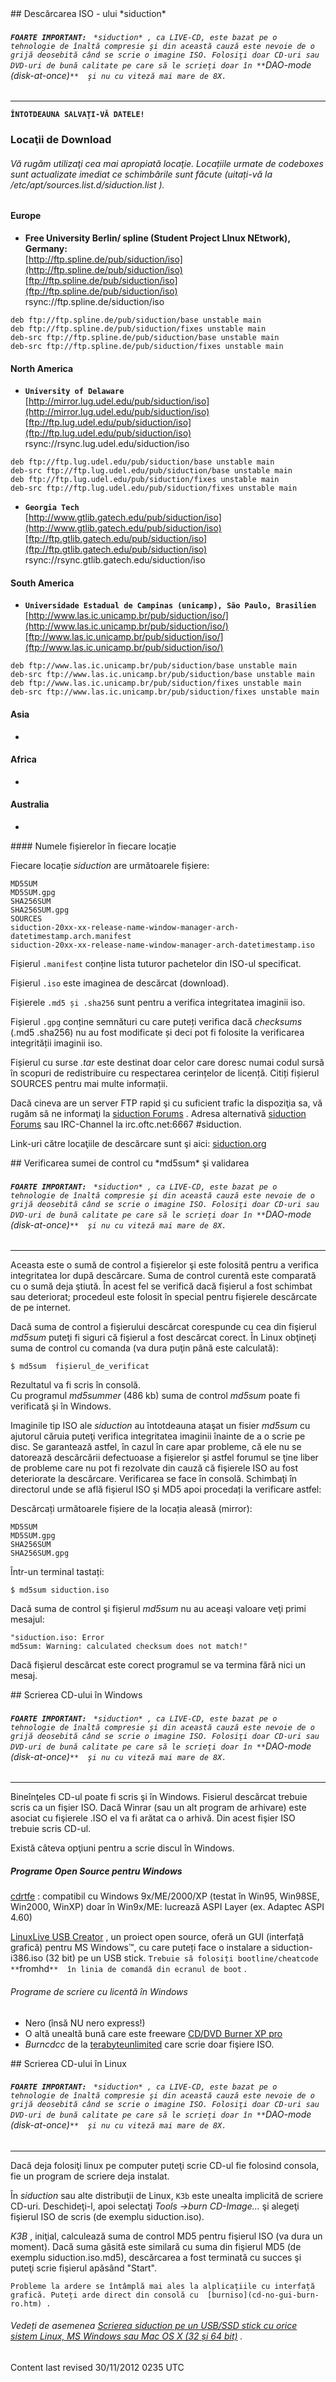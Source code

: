 <div id="main-page"></div>
<div class="divider" id="download-siduction"></div>
## Descărcarea ISO - ului  *siduction* 

###### **`FOARTE IMPORTANT:`** ` *siduction* , ca LIVE-CD, este bazat pe o tehnologie de înaltă compresie şi din această cauză este nevoie de o grijă deosebită când se scrie o imagine ISO. Folosiţi doar CD-uri sau DVD-uri de bună calitate pe care să le scrieţi doar în **`DAO-mode (disk-at-once)`**  şi nu cu viteză mai mare de 8X.` 


---

**`ÎNTOTDEAUNA SALVAŢI-VĂ DATELE!`**

### Locaţii de Download 

###### Vă rugăm utilizaţi cea mai apropiată locaţie. Locațiile urmate de  *codeboxes*  sunt actualizate imediat ce schimbările sunt făcute (uitați-vă la  */etc/apt/sources.list.d/siduction.list* ).

#### Europe

+  **Free University Berlin/ spline (Student Project LInux NEtwork), Germany:**   
    [http://ftp.spline.de/pub/siduction/iso](http://ftp.spline.de/pub/siduction/iso)   
    [ftp://ftp.spline.de/pub/siduction/iso](ftp://ftp.spline.de/pub/siduction/iso)   
   rsync://ftp.spline.de/siduction/iso  

~~~  
deb ftp://ftp.spline.de/pub/siduction/base unstable main  
deb ftp://ftp.spline.de/pub/siduction/fixes unstable main  
deb-src ftp://ftp.spline.de/pub/siduction/base unstable main  
deb-src ftp://ftp.spline.de/pub/siduction/fixes unstable main  
~~~

#### North America

+  **`University of Delaware`**   
    [http://mirror.lug.udel.edu/pub/siduction/iso](http://mirror.lug.udel.edu/pub/siduction/iso)   
    [ftp://ftp.lug.udel.edu/pub/siduction/iso](ftp://ftp.lug.udel.edu/pub/siduction/iso) rsync://rsync.lug.udel.edu/siduction/iso  

~~~  
deb ftp://ftp.lug.udel.edu/pub/siduction/base unstable main  
deb-src ftp://ftp.lug.udel.edu/pub/siduction/base unstable main  
deb ftp://ftp.lug.udel.edu/pub/siduction/fixes unstable main  
deb-src ftp://ftp.lug.udel.edu/pub/siduction/fixes unstable main  
~~~

+  **`Georgia Tech`**   
    [http://www.gtlib.gatech.edu/pub/siduction/iso](http://www.gtlib.gatech.edu/pub/siduction/iso)   
    [ftp://ftp.gtlib.gatech.edu/pub/siduction/iso](ftp://ftp.gtlib.gatech.edu/pub/siduction/iso)  rsync://rsync.gtlib.gatech.edu/siduction/iso  

#### South America

+  **`Universidade Estadual de Campinas (unicamp), São Paulo, Brasilien`**   
    [http://www.las.ic.unicamp.br/pub/siduction/iso/](http://www.las.ic.unicamp.br/pub/siduction/iso/)   
    [ftp://www.las.ic.unicamp.br/pub/siduction/iso/](ftp://www.las.ic.unicamp.br/pub/siduction/iso/)   

~~~  
deb ftp://www.las.ic.unicamp.br/pub/siduction/base unstable main  
deb-src ftp://www.las.ic.unicamp.br/pub/siduction/base unstable main  
deb ftp://www.las.ic.unicamp.br/pub/siduction/fixes unstable main  
deb-src ftp://www.las.ic.unicamp.br/pub/siduction/fixes unstable main  
~~~

#### Asia

+   

#### Africa

+   

#### Australia

+   

<div class="divider" id="siduction-def"></div>
#### Numele fișierelor în fiecare locație

Fiecare locație  *siduction*  are următoarele fișiere:

~~~  
MD5SUM  
MD5SUM.gpg  
SHA256SUM  
SHA256SUM.gpg  
SOURCES  
siduction-20xx-xx-release-name-window-manager-arch-datetimestamp.arch.manifest  
siduction-20xx-xx-release-name-window-manager-arch-datetimestamp.iso  
~~~

Fișierul `.manifest`  conține lista tuturor pachetelor din ISO-ul specificat. 

 Fișierul `.iso`  este imaginea de descărcat (download). 

 Fișierele `.md5 și .sha256`  sunt pentru a verifica integritatea imaginii iso.

Fișierul `.gpg`  conține semnături cu care puteți verifica dacă  *checksums*  (.md5 .sha256) nu au fost modificate și deci pot fi folosite la verificarea integrității imaginii iso.

Fișierul cu surse  *.tar*  este destinat doar celor care doresc numai codul sursă în scopuri de redistribuire cu respectarea cerințelor de licență. Citiți fișierul SOURCES pentru mai multe informații.

Dacă cineva are un server FTP rapid şi cu suficient trafic la dispoziţia sa, vă rugăm să ne informaţi la  [siduction Forums](http://siduction.org/) . Adresa alternativă  [siduction Forums](http://siduction.org/)  sau IRC-Channel la irc.oftc.net:6667 #siduction.

Link-uri către locaţiile de descărcare sunt şi aici:  [siduction.org](http://siduction.org) 

<div class="divider" id="md5"></div>
## Verificarea sumei de control cu  *md5sum*  şi validarea

###### **`FOARTE IMPORTANT:`** ` *siduction* , ca LIVE-CD, este bazat pe o tehnologie de înaltă compresie şi din această cauză este nevoie de o grijă deosebită când se scrie o imagine ISO. Folosiţi doar CD-uri sau DVD-uri de bună calitate pe care să le scrieţi doar în **`DAO-mode (disk-at-once)`**  şi nu cu viteză mai mare de 8X.` 


---

Aceasta este o sumă de control a fişierelor şi este folosită pentru a verifica integritatea lor după descărcare. Suma de control curentă este comparată cu o sumă deja ştiută. În acest fel se verifică dacă fişierul a fost schimbat sau deteriorat; procedeul este folosit în special pentru fişierele descărcate de pe internet.

Dacă suma de control a fişierului descărcat corespunde cu cea din fişierul  *md5sum*  puteţi fi siguri că fişierul a fost descărcat corect. În Linux obţineţi suma de control cu comanda (va dura puţin până este calculată): 

~~~  
$ md5sum  fișierul_de_verificat   
~~~

Rezultatul va fi scris în consolă.  
Cu programul  *md5summer*  (486 kb) suma de control  *md5sum*  poate fi verificată şi în Windows.

Imaginile tip ISO ale  *siduction*  au întotdeauna ataşat un fisier  *md5sum*  cu ajutorul căruia puteţi verifica integritatea imaginii înainte de a o scrie pe disc. Se garantează astfel, în cazul în care apar probleme, că ele nu se datorează descărcării defectuoase a fişierelor şi astfel forumul se ţine liber de probleme care nu pot fi rezolvate din cauză că fişierele ISO au fost deteriorate la descărcare. Verificarea se face în consolă. Schimbaţi în directorul unde se află fişierul ISO şi MD5 apoi procedați la verificare astfel:

Descărcați următoarele fișiere de la locația aleasă (mirror):

~~~  
MD5SUM  
MD5SUM.gpg  
SHA256SUM  
SHA256SUM.gpg  
~~~

Într-un terminal tastați:

~~~  
$ md5sum siduction.iso  
~~~

Dacă suma de control şi fişierul  *md5sum*  nu au aceaşi valoare veţi primi mesajul:

~~~  
"siduction.iso: Error  
md5sum: Warning: calculated checksum does not match!"  
~~~

Dacă fişierul descărcat este corect programul se va termina fără nici un mesaj.

<div class="divider" id="burn-nero"></div>
## Scrierea CD-ului în Windows

###### **`FOARTE IMPORTANT:`** ` *siduction* , ca LIVE-CD, este bazat pe o tehnologie de înaltă compresie şi din această cauză este nevoie de o grijă deosebită când se scrie o imagine ISO. Folosiţi doar CD-uri sau DVD-uri de bună calitate pe care să le scrieţi doar în **`DAO-mode (disk-at-once)`**  şi nu cu viteză mai mare de 8X.` 


---

Bineînţeles CD-ul poate fi scris şi în Windows. Fisierul descărcat trebuie scris ca un fişier ISO. Dacă Winrar (sau un alt program de arhivare) este asociat cu fişierele .ISO el va fi arătat ca o arhivă. Din acest fişier ISO trebuie scris CD-ul.

Există câteva opţiuni pentru a scrie discul în Windows.

##### Programe Open Source pentru Windows

 [cdrtfe](http://cdrtfe.sourceforge.net/) : compatibil cu Windows 9x/ME/2000/XP (testat în Win95, Win98SE, Win2000, WinXP) doar în Win9x/ME: lucrează ASPI Layer (ex. Adaptec ASPI 4.60)

 [LinuxLive USB Creator](http://www.linuxliveusb.com) , un proiect open source, oferă un GUI (interfață grafică) pentru MS Windows&#8482;, cu care puteți face o instalare a siduction-i386.iso (32 bit) pe un USB stick. `Trebuie să folosiți bootline/cheatcode **`fromhd`**  în linia de comandă din ecranul de boot` .

###### Programe de scriere cu licentă în Windows

+  Nero (însă NU nero express!)  
+ O altă unealtă bună care este freeware  [CD/DVD Burner XP pro](http://www.cdburnerxp.se/)   
+  *Burncdcc*  de la  [terabyteunlimited](http://www.terabyteunlimited.com/utilities.html) care scrie doar fişiere ISO.  

<div class="divider" id="burn-linux"></div>
## Scrierea CD-ului în Linux 

###### **`FOARTE IMPORTANT:`** ` *siduction* , ca LIVE-CD, este bazat pe o tehnologie de înaltă compresie şi din această cauză este nevoie de o grijă deosebită când se scrie o imagine ISO. Folosiţi doar CD-uri sau DVD-uri de bună calitate pe care să le scrieţi doar în **`DAO-mode (disk-at-once)`**  şi nu cu viteză mai mare de 8X.` 


---

Dacă deja folosiţi linux pe computer puteţi scrie CD-ul fie folosind consola, fie un program de scriere deja instalat.

În  *siduction*  sau alte distribuţii de Linux, `K3b` este unealta implicită de scriere CD-uri. Deschideţi-l, apoi selectaţi  *Tools ->burn CD-Image...*  şi alegeţi fişierul ISO de scris (de exemplu siduction.iso).

 *K3B* , iniţial, calculează suma de control MD5 pentru fişierul ISO (va dura un moment). Dacă suma găsită este similară cu suma din fişierul MD5 (de exemplu siduction.iso.md5), descărcarea a fost terminată cu succes şi puteţi scrie fişierul apăsând "Start".

`Probleme la ardere se întâmplă mai ales la alplicațiile cu interfață grafică. Puteți arde direct din consolă cu  [burniso](cd-no-gui-burn-ro.htm) .` 

###### Vedeți de asemenea  [Scrierea  *siduction*  pe un USB/SSD stick cu orice sistem Linux, MS Windows sau Mac OS X (32 și 64 bit)](hd-ins-opts-oos-ro.htm#raw-usb) .

<div id="rev">Content last revised 30/11/2012 0235 UTC</div>
